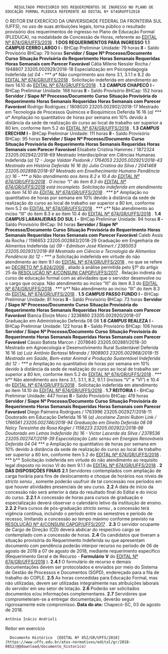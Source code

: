         RESULTADO PROVISÓRIO DOS REQUERIMENTOS DE INGRESSO NO PLANO DE EDUCAÇÃO FORMAL PLEDUCA REFERENTE AO EDITAL Nº 674GRUFFS2018  

 O REITOR EM EXERCÍCIO DA UNIVERSIDADE FEDERAL DA FRONTEIRA SUL (UFFS), no uso de suas atribuições legais, torna público o resultado provisório dos requerimentos de ingresso no Plano de Educação Formal (PLEDUCA), na modalidade de Concessão de Horas, referente ao [EDITAL Nº 674/GR/UFFS/2018](https://www.uffs.edu.br/atos-normativos/edital/gr/2018-0674)  .  **1 DOS REQUERIMENTOS PARA INGRESSO**  **1.1 *CAMPUS* CERRO LARGO**  **I -** BHCap Preliminar Unidade: 79 horas **II -** Saldo Provisório BHCap: 79 horas     **Servidor / Siape**    **Nº Processo/Documento**    **Curso**    **Situação Provisória do Requerimento**    **Horas Semanais Requeridas**    **Horas Semanais com Parecer Favorável**      Cátia Milene Nessler Rocha / 1948807   23205.002929/2018-18   Especialização em Psicopedagogia   Indeferida (*a)   04   -     *** a** Não cumprimento aos itens 3.1, 3.1.1 e 8.2 do [EDITAL Nº 674/GR/UFFS/2018](https://www.uffs.edu.br/atos-normativos/edital/gr/2018-0674)  . Solicitação indeferida em atendimento ao item 14.10 do [EDITAL Nº 674/GR/UFFS/2018](https://www.uffs.edu.br/atos-normativos/edital/gr/2018-0674)  . **1.2 *CAMPUS* CHAPECÓ**  **I -** BHCap Preliminar Unidade: 168 horas **II -** Saldo Provisório BHCap: 152 horas     **Servidor / Siape**    **Nº Processo/Documento**    **Curso**    **Situação Provisória do Requerimento**    **Horas Semanais Requeridas**    **Horas Semanais com Parecer Favorável**      Rodrigo Rodrigues / 1808020   23205.002902/2018-17   Mestrado em Tecnologia de Processos Químicos e Bioquímicos   Deferida   16   16 (*a)     *** a** Ampliação no quantitativo de horas por semana em 10% devido à distância da sede de realização do curso ao local de trabalho ser superior a 80 km, conforme item 5.2 do [EDITAL Nº 674/GR/UFFS/2018](https://www.uffs.edu.br/atos-normativos/edital/gr/2018-0674)  . **1.3 *CAMPUS* ERECHIM**  **I -** BHCap Preliminar Unidade: 111 horas **II -** Saldo Provisório BHCap: 95 horas     **Servidor / Siape**    **Nº Processo/Documento**    **Curso**    **Situação Provisória do Requerimento**    **Horas Semanais Requeridas**    **Horas Semanais com Parecer Favorável**      Elisabete Cristina Hammes / 1872324   23205.002942/2018-69   Mestrado Interdisciplinar em Ciências Humanas   Indeferida (*a)   12   -     Jorge Valdair Psidonik / 1764053   23205.002921/2018-43   Mestrado em História   Deferida   16   16 (*b)     Julia Cristina da Silva / 2041468   23205.002898/2018-97   Mestrado em Envelhecimento Humano   Pendência (*c)   16   -     *** a** Não atendimento aos itens 8.2 e 10.4 do [EDITAL Nº 674/GR/UFFS/2018](https://www.uffs.edu.br/atos-normativos/edital/gr/2018-0674)  . O inciso “I” do item 8.3 do [EDITAL Nº 674/GR/UFFS/2018](https://www.uffs.edu.br/atos-normativos/edital/gr/2018-0674)  está incompleto. Solicitação indeferida em atendimento ao item 14.10 do [EDITAL Nº 674/GR/UFFS/2018](https://www.uffs.edu.br/atos-normativos/edital/gr/2018-0674)  . *** b** Ampliação no quantitativo de horas por semana em 10% devido à distância da sede de realização do curso ao local de trabalho ser superior a 80 km, conforme item 5.2 do [EDITAL Nº 674/GR/UFFS/2018](https://www.uffs.edu.br/atos-normativos/edital/gr/2018-0674)  . *** c** Não atendimento ao inciso “III” do item 8.3 e ao item 10.4 do [EDITAL Nº 674/GR/UFFS/2018](https://www.uffs.edu.br/atos-normativos/edital/gr/2018-0674)  . **1.4 *CAMPUS* LARANJEIRAS DO SUL**  **I -** BHCap Preliminar Unidade: 94 horas **II -** Saldo Provisório BHCap: 94 horas     **Servidor / Siape**    **Nº Processo/Documento**    **Curso**    **Situação Provisória do Requerimento**    **Horas Semanais Requeridas**    **Horas Semanais com Parecer Favorável**      Caleb Assis da Rocha / 1196653   23205.002883/2018-29   Graduação em Engenharia de Alimentos   Indeferida (*a)   09   -     Edmilson José Kleinert / 2385053   23205.002931/2018-89   Mestrado em Ciência e Tecnologia de Alimentos   Pendência (*b)   12   -     *** a** Solicitação indeferida em virtude do não atendimento ao item 9.1 do [EDITAL Nº 674/GR/UFFS/2018](https://www.uffs.edu.br/atos-normativos/edital/gr/2018-0674)  , no que se refere ao [DECRETO Nº 5.824/2006](http://www.planalto.gov.br/ccivil_03/_ato2004-2006/2006/decreto/d5824.htm)  , aliado à análise permitida pelo §1º do artigo 25 da [RESOLUÇÃO Nº 4/CONSUNI CAPGP/UFFS/2017](https://www.uffs.edu.br/atos-normativos/resolucao/consunicapgp/2017-0004)  . Relação indireta do curso de educação formal com as atividades que o servidor desenvolve ou o cargo que ocupa. Não atendimento ao inciso “III” do item 8.3 do [EDITAL Nº 674/GR/UFFS/2018](https://www.uffs.edu.br/atos-normativos/edital/gr/2018-0674)  . *** b** Não atendimento ao inciso “III” do item 8.3 do [EDITAL Nº 674/GR/UFFS/2018](https://www.uffs.edu.br/atos-normativos/edital/gr/2018-0674)  . **1.5 *CAMPUS* PASSO FUNDO**  **I -** BHCap Preliminar Unidade: 81 horas **II -** Saldo Provisório BHCap: 73 horas     **Servidor / Siape**    **Nº Processo/Documento**    **Curso**    **Situação Provisória do Requerimento**    **Horas Semanais Requeridas**    **Horas Semanais com Parecer Favorável**      Bianca Eloize Moro / 3238860   23205.002920/2018-07   Graduação em Administração   Deferida   08   08     **1.6 *CAMPUS* REALEZA**  **I -** BHCap Preliminar Unidade: 122 horas **II -** Saldo Provisório BHCap: 106 horas     **Servidor / Siape**    **Nº Processo/Documento**    **Curso**    **Situação Provisória do Requerimento**    **Horas Semanais Requeridas**    **Horas Semanais com Parecer Favorável**      Cássio Batista Marcon / 2078640   23205.002881/2018-30   Mestrado em Agroecologia e Desenvolvimento Rural Sustentável   Deferida   16   16 (*a)     Luiz Antônio Bertassi Miranda / 1908903   23205.002968/2018-15   Mestrado em Saúde, Bem-estar Animal e Produção Sustentável   Indeferida (*b)   12   -     *** a** Ampliação no quantitativo de horas por semana em 10% devido à distância da sede de realização do curso ao local de trabalho ser superior a 80 km, conforme item 5.2 do [EDITAL Nº 674/GR/UFFS/2018](https://www.uffs.edu.br/atos-normativos/edital/gr/2018-0674)  . *** b** Não atendimento aos itens 3.1, 3.1.1, 8.2, 9.1.1 (incisos “V” e “VI”) e 10.4 do [EDITAL Nº 674/GR/UFFS/2018](https://www.uffs.edu.br/atos-normativos/edital/gr/2018-0674)  . Solicitação indeferida em atendimento ao item 14.10 do [EDITAL Nº 674/GR/UFFS/2018](https://www.uffs.edu.br/atos-normativos/edital/gr/2018-0674)  . **1.7 REITORIA**  **I -** BHCap Preliminar Unidade: 447 horas **II -** Saldo Provisório BHCap: 419 horas     **Servidor / Siape**    **Nº Processo/Documento**    **Curso**    **Situação Provisória do Requerimento**    **Horas Semanais Requeridas**    **Horas Semanais com Parecer Favorável**      Diego Palmeira Rodrigues / 1763996   23205.002927/2018-11   Doutorado em Educação   Deferida   16   16 (*a)     Jocelaine Zanini Rubim Link / 1766561   23205.002746/2018-94   Graduação em Direito   Deferida   08   08     Nelcy Teresinha da Rosa Kegler / 1156223   23205.002922/2018-98   Doutorado em Letras   Indeferida (*b)   16   -     Victor Lacerda da Silva / 2378536   23205.002747/2018-39   Especialização Lato *sensu* em Energias Renováveis   Deferida   04   04     *** a** Ampliação no quantitativo de horas por semana em 10% devido à distância da sede de realização do curso ao local de trabalho ser superior a 80 km, conforme item 5.2 do [EDITAL Nº 674/GR/UFFS/2018](https://www.uffs.edu.br/atos-normativos/edital/gr/2018-0674)  . *** b** Solicitação indeferida em virtude do não atendimento ao requisito legal disposto no inciso VI do item 9.1.1 do [EDITAL Nº 674/GR/UFFS/2018](https://www.uffs.edu.br/atos-normativos/edital/gr/2018-0674)  .  **2 DAS DISPOSIÇÕES FINAIS**  **2.1** Servidores contemplados com ampliação de carga horária para fins de deslocamento e choque de horários nos níveis de *stricto sensu* , somente poderão usufruir de tal concessão nos períodos em que houver atividades presenciais de seu curso. **2.2** A data de início da concessão não será anterior à data do resultado final do Edital e do início do curso. **2.2.1** A concessão de horas para cursos de graduação e especialização deverá observar o calendário letivo da instituição de ensino. **2.2.2** Para cursos de pós-graduação *stricto sensu* , a concessão terá vigência contínua, incluindo o período entre os semestres e período de recesso, limitando a concessão ao tempo máximo conforme previsto na [RESOLUÇÃO Nº 4/CONSUNI CAPGP/UFFS/2017](https://www.uffs.edu.br/atos-normativos/resolucao/consunicapgp/2017-0004)  . **2.3** O servidor ocupante de Cargo de Direção (CD) deverá abdicar do respectivo cargo se contemplado com a concessão de horas. **2.4** Os candidatos que tiveram a situação provisória do Requerimento Indeferida ou que apresentam documento com pendência poderão interpor recurso no período de 06 de agosto de 2018 a 07 de agosto de 2018, mediante requerimento específico (Requerimento Geral e de Recurso - **Formulário**  **V** do [EDITAL Nº 674/GR/UFFS/2018](https://www.uffs.edu.br/atos-normativos/edital/gr/2018-0674)  ). **2.4.1** O formulário de recurso e demais documentações devem ser protocolados e enviados por meio do Sistema de Gestão de Processos e Documentos (SGPD), endereçado para a fila de trabalho do COPLE. **2.5** As horas concedidas para Educação Formal, mas não utilizadas, devem ser utilizadas integralmente nas atribuições laborais do servidor em seu setor de lotação. **2.6** Poderão ser solicitados documentos e/ou informações complementares. **2.7** Servidores que comprometeram-se a entregar documentação, deverão seguir rigorosamente este compromisso.      **Data do ato:** Chapecó-SC, 03 de agosto de 2018.   
 

    Antônio Inácio Andrioli   
 Reitor em exercício 

      Documento Histórico  [EDITAL Nº 852/GR/UFFS/2018](https://www.uffs.edu.br/atos-normativos/edital/gr/2018-0852/@@download/documento_historico)     
      
